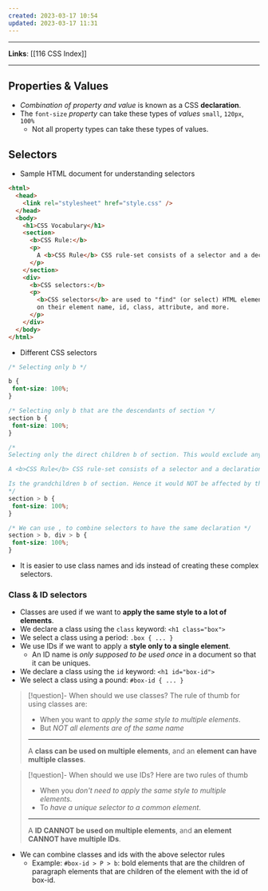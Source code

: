 ```yaml
---
created: 2023-03-17 10:54
updated: 2023-03-17 11:31
---
```

---
**Links**: [[116 CSS Index]]

---
## Properties & Values
- *Combination of property and value* is known as a CSS **declaration**.
- The `font-size` *property* can take these types of *values* `small`, `120px`, `100%`
	- Not all property types can take these types of values.

## Selectors
- Sample HTML document for understanding selectors

```html
<html>
  <head>
    <link rel="stylesheet" href="style.css" />
  </head>
  <body>
    <h1>CSS Vocabulary</h1>
    <section>
      <b>CSS Rule:</b>
      <p>
        A <b>CSS Rule</b> CSS rule-set consists of a selector and a declaration block:
      </p>
    </section>
    <div>
      <b>CSS selectors:</b>
      <p>
        <b>CSS selectors</b> are used to "find" (or select) HTML elements based
        on their element name, id, class, attribute, and more.
      </p>
    </div>
  </body>
</html>
```

- Different CSS selectors

```css
/* Selecting only b */

b {
 font-size: 100%;
}

/* Selecting only b that are the descendants of section */
section b {
 font-size: 100%;
}

/* 
Selecting only the direct children b of section. This would exclude any grand children. In the above example 

A <b>CSS Rule</b> CSS rule-set consists of a selector and a declaration block:

Is the grandchildren b of section. Hence it would NOT be affected by this style.
*/
section > b {
 font-size: 100%;
}

/* We can use , to combine selectors to have the same declaration */
section > b, div > b {
 font-size: 100%;
}
```

- It is easier to use class names and ids instead of creating these complex selectors.

### Class & ID selectors
- Classes are used if we want to **apply the same style to a lot of elements**.
- We declare a class using the `class` keyword: `<h1 class="box">`
- We select a class using a period: `.box { ... }`
- We use IDs if we want to apply a **style only to a single element**.
	- An ID name is *only supposed to be used once* in a document so that it can be uniques.
- We declare a class using the `id` keyword: `<h1 id="box-id">`
- We select a class using a pound: `#box-id { ... }`

> [!question]- When should we use classes?
> The rule of thumb for using classes are:
> - When you want to *apply the same style to multiple elements*.
> - But *NOT all elements are of the same name*
> ---
> A **class can be used on multiple elements**, and an **element can have multiple classes**.

> [!question]- When should we use IDs?
> Here are two rules of thumb
> - When you *don't need to apply the same style to multiple elements*.
> - To *have a unique selector to a common element*.
> ---
> A **ID CANNOT be used on multiple elements**, and **an element CANNOT have multiple IDs**.

- We can combine classes and ids with the above selector rules
	- Example: `#box-id > P > b`: bold elements that are the children of paragraph elements that are children of the element with the id of box-id.